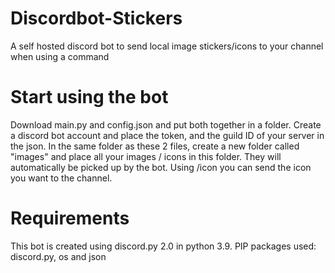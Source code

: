 # Discordbot-Stickers
A self hosted discord bot to send local image stickers/icons to your channel when using a command

# Start using the bot

Download main.py and config.json and put both together in a folder.
Create a discord bot account and place the token, and the guild ID of your server in the json.
In the same folder as these 2 files, create a new folder called "images" and place all your images / icons in this folder. They will automatically be picked up by the bot.
Using /icon <iconname> you can send the icon you want to the channel.

# Requirements

This bot is created using discord.py 2.0 in python 3.9.
PIP packages used: discord.py, os and json

